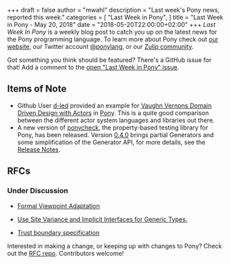 +++
draft = false
author = "mwahl"
description = "Last week's Pony news, reported this week."
categories = [
    "Last Week in Pony",
]
title = "Last Week in Pony - May 20, 2018"
date = "2018-05-20T22:00:00+02:00"
+++
_Last Week In Pony_ is a weekly blog post to catch you up on the latest news for the Pony programming language. To learn more about Pony check out [our website](https://ponylang.io), our Twitter account [@ponylang](https://twitter.com/ponylang), or our [Zulip community](https://ponylang.zulipchat.com).

Got something you think should be featured? There's a GitHub issue for that! Add a comment to the [open "Last Week in Pony" issue](https://github.com/ponylang/ponylang.github.io/issues?q=is%3Aissue+is%3Aopen+label%3Alast-week-in-pony).
<!--more-->

## Items of Note

* Github User [d-led](https://github.com/d-led) provided an example for [Vaughn Vernons Domain Driven Design with Actors](https://github.com/VaughnVernon/DDDwithActors) in [Pony](https://github.com/d-led/DDDwithActorsPony). This is a quite good comparison between the different actor system languages and libraries out there.
* A new version of [ponycheck](https://github.com/mfelsche/ponycheck), the property-based testing library for Pony, has been released. Version [0.4.0](https://github.com/mfelsche/ponycheck/releases/tag/0.4.0) brings partial Generators and some simplification of the Generator API, for more details, see the [Release Notes](https://github.com/mfelsche/ponycheck/releases/tag/0.4.0).

## RFCs

### Under Discussion

- [Formal Viewpoint Adaptation](https://github.com/ponylang/rfcs/pull/122)

- [Use Site Variance and Implicit Interfaces for Generic Types.](https://github.com/ponylang/rfcs/pull/123)

- [Trust boundary specification](https://github.com/ponylang/rfcs/pull/124)

Interested in making a change, or keeping up with changes to Pony? Check out the [RFC repo](https://github.com/ponylang/rfcs). Contributors welcome!
